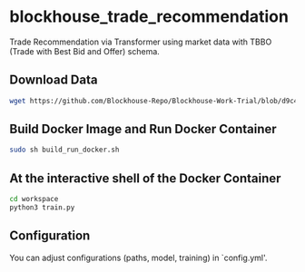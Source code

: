 # blockhouse_trade_recommendation
Trade Recommendation via Transformer using market data with TBBO (Trade with Best Bid and Offer) schema.

## Download Data
```bash
wget https://github.com/Blockhouse-Repo/Blockhouse-Work-Trial/blob/d9c4cd5bd3edc10b053cefab82cc66e2f9753ef6/xnas-itch-20230703.tbbo.csv
```

## Build Docker Image and Run Docker Container
```bash
sudo sh build_run_docker.sh
```

## At the interactive shell of the Docker Container
```bash
cd workspace
python3 train.py
```

## Configuration
You can adjust configurations (paths, model, training) in `config.yml'.